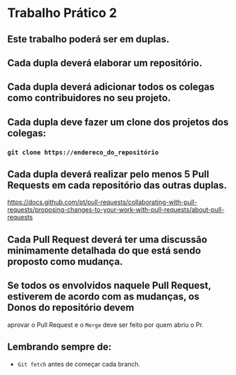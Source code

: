 # Trabalho Prático 2

## Este trabalho poderá ser em duplas.

## Cada dupla deverá elaborar um repositório.
## Cada dupla deverá adicionar todos os colegas como contribuidores no seu projeto.

## Cada dupla deve fazer um clone dos projetos dos colegas:
### ```git clone https://endereco_do_repositório```

## Cada dupla deverá realizar pelo menos 5 Pull Requests em cada repositório das outras duplas.
https://docs.github.com/pt/pull-requests/collaborating-with-pull-requests/proposing-changes-to-your-work-with-pull-requests/about-pull-requests

## Cada Pull Request deverá ter uma discussão minimamente detalhada do que está sendo proposto como mudança.
## Se todos os envolvidos naquele Pull Request, estiverem de acordo com as mudanças, os Donos do repositório devem
aprovar o Pull Request e o ```Merge``` deve ser feito por quem abriu o Pr.

## Lembrando sempre de:
- ```Git fetch``` antes de começar cada branch.
